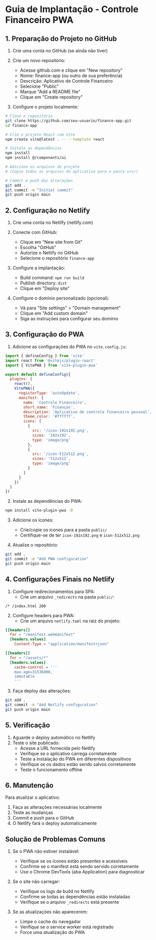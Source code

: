 # Guia de Implantação - Controle Financeiro PWA

## 1. Preparação do Projeto no GitHub

1. Crie uma conta no GitHub (se ainda não tiver)
2. Crie um novo repositório:
   - Acesse github.com e clique em "New repository"
   - Nome: finance-app (ou outro de sua preferência)
   - Descrição: Aplicativo de Controle Financeiro
   - Selecione "Public"
   - Marque "Add a README file"
   - Clique em "Create repository"

3. Configure o projeto localmente:
```bash
# Clone o repositório
git clone https://github.com/seu-usuario/finance-app.git
cd finance-app

# Crie o projeto React com Vite
npm create vite@latest . -- --template react

# Instale as dependências
npm install
npm install @/components/ui

# Adicione os arquivos do projeto
# (Copie todos os arquivos do aplicativo para a pasta src/)

# Commit e push das alterações
git add .
git commit -m "Initial commit"
git push origin main
```

## 2. Configuração no Netlify

1. Crie uma conta no Netlify (netlify.com)
2. Conecte com GitHub:
   - Clique em "New site from Git"
   - Escolha "GitHub"
   - Autorize o Netlify no GitHub
   - Selecione o repositório `finance-app`

3. Configure a implantação:
   - Build command: `npm run build`
   - Publish directory: `dist`
   - Clique em "Deploy site"

4. Configure o domínio personalizado (opcional):
   - Vá para "Site settings" > "Domain management"
   - Clique em "Add custom domain"
   - Siga as instruções para configurar seu domínio

## 3. Configuração do PWA

1. Adicione as configurações do PWA no `vite.config.js`:
```javascript
import { defineConfig } from 'vite'
import react from '@vitejs/plugin-react'
import { VitePWA } from 'vite-plugin-pwa'

export default defineConfig({
  plugins: [
    react(),
    VitePWA({
      registerType: 'autoUpdate',
      manifest: {
        name: 'Controle Financeiro',
        short_name: 'Finanças',
        description: 'Aplicativo de controle financeiro pessoal',
        theme_color: '#ffffff',
        icons: [
          {
            src: '/icon-192x192.png',
            sizes: '192x192',
            type: 'image/png'
          },
          {
            src: '/icon-512x512.png',
            sizes: '512x512',
            type: 'image/png'
          }
        ]
      }
    })
  ]
})
```

2. Instale as dependências do PWA:
```bash
npm install vite-plugin-pwa -D
```

3. Adicione os ícones:
   - Crie/copie os ícones para a pasta `public/`
   - Certifique-se de ter `icon-192x192.png` e `icon-512x512.png`

4. Atualize o repositório:
```bash
git add .
git commit -m "Add PWA configuration"
git push origin main
```

## 4. Configurações Finais no Netlify

1. Configure redirecionamentos para SPA:
   - Crie um arquivo `_redirects` na pasta `public/`:
```
/* /index.html 200
```

2. Configure headers para PWA:
   - Crie um arquivo `netlify.toml` na raiz do projeto:
```toml
[[headers]]
  for = "/manifest.webmanifest"
  [headers.values]
    Content-Type = "application/manifest+json"

[[headers]]
  for = "/assets/*"
  [headers.values]
    cache-control = '''
    max-age=31536000,
    immutable
    '''
```

3. Faça deploy das alterações:
```bash
git add .
git commit -m "Add Netlify configuration"
git push origin main
```

## 5. Verificação

1. Aguarde o deploy automático no Netlify
2. Teste o site publicado:
   - Acesse a URL fornecida pelo Netlify
   - Verifique se o aplicativo carrega corretamente
   - Teste a instalação do PWA em diferentes dispositivos
   - Verifique se os dados estão sendo salvos corretamente
   - Teste o funcionamento offline

## 6. Manutenção

Para atualizar o aplicativo:
1. Faça as alterações necessárias localmente
2. Teste as mudanças
3. Commit e push para o GitHub
4. O Netlify fará o deploy automaticamente

## Solução de Problemas Comuns

1. Se o PWA não estiver instalável:
   - Verifique se os ícones estão presentes e acessíveis
   - Confirme se o manifest está sendo servido corretamente
   - Use o Chrome DevTools (aba Application) para diagnosticar

2. Se o site não carregar:
   - Verifique os logs de build no Netlify
   - Confirme se todas as dependências estão instaladas
   - Verifique se o arquivo `_redirects` está presente

3. Se as atualizações não aparecerem:
   - Limpe o cache do navegador
   - Verifique se o service worker está registrado
   - Force uma atualização do PWA
